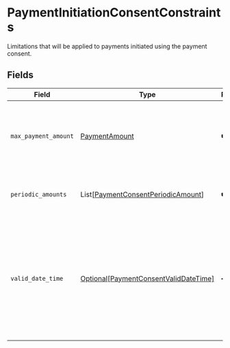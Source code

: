 # PaymentInitiationConsentConstraints

Limitations that will be applied to payments initiated using the payment consent.


## Fields

| Field                                                                                                                                | Type                                                                                                                                 | Required                                                                                                                             | Description                                                                                                                          |
| ------------------------------------------------------------------------------------------------------------------------------------ | ------------------------------------------------------------------------------------------------------------------------------------ | ------------------------------------------------------------------------------------------------------------------------------------ | ------------------------------------------------------------------------------------------------------------------------------------ |
| `max_payment_amount`                                                                                                                 | [PaymentAmount](../../models/shared/paymentamount.md)                                                                                | :heavy_check_mark:                                                                                                                   | Maximum amount of a single payment initiated using the payment consent.                                                              |
| `periodic_amounts`                                                                                                                   | List[[PaymentConsentPeriodicAmount](../../models/shared/paymentconsentperiodicamount.md)]                                            | :heavy_check_mark:                                                                                                                   | A list of amount limitations per period of time.                                                                                     |
| `valid_date_time`                                                                                                                    | [Optional[PaymentConsentValidDateTime]](../../models/shared/paymentconsentvaliddatetime.md)                                          | :heavy_minus_sign:                                                                                                                   | Life span for the payment consent. After the `to` date the payment consent expires and can no longer be used for payment initiation. |